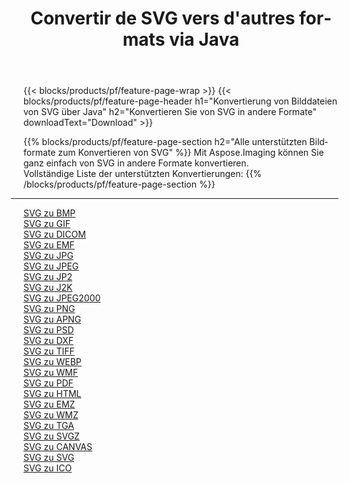 ﻿---
title: Convertir de SVG vers d'autres formats via Java 
weight: 3920
url: /de/java/conversion/from/svg 
lang: de
langdirlevel: 2
locales: zh-hans,ja,it,ru,de,es,fr,nl,id,lt,pl,pt,vi,tr,ko,zh-hant,ar,hi,th,sv,cs,uk,he
description: Mit Aspose.Imaging können Sie ganz einfach von SVG in andere Formate konvertieren
---

{{< blocks/products/pf/feature-page-wrap >}}
{{< blocks/products/pf/feature-page-header h1="Konvertierung von Bilddateien von SVG über Java" h2="Konvertieren Sie von SVG in andere Formate" downloadText="Download" >}}


{{% blocks/products/pf/feature-page-section  h2="Alle unterstützten Bildformate zum Konvertieren von SVG" %}}
Mit Aspose.Imaging können Sie ganz einfach von SVG in andere Formate konvertieren.
<br/>
Vollständige Liste der unterstützten Konvertierungen:
{{% /blocks/products/pf/feature-page-section %}}
<div class="container-fluid productfamilypage bg-gray">
    <div class="convertypes bg-gray agp-content section">
        <div class="container">
		<hr style="margin-left:-20px;"/>
		<div class="row other-converters">
		    <div class='col-md-2 other-converter remove-lp remove-rp'><a href="/imaging/de/java/conversion/svg-to-bmp" >SVG zu BMP</a></div><div class='col-md-2 other-converter remove-lp remove-rp'><a href="/imaging/de/java/conversion/svg-to-gif" >SVG zu GIF</a></div><div class='col-md-2 other-converter remove-lp remove-rp'><a href="/imaging/de/java/conversion/svg-to-dicom" >SVG zu DICOM</a></div><div class='col-md-2 other-converter remove-lp remove-rp'><a href="/imaging/de/java/conversion/svg-to-emf" >SVG zu EMF</a></div><div class='col-md-2 other-converter remove-lp remove-rp'><a href="/imaging/de/java/conversion/svg-to-jpg" >SVG zu JPG</a></div><div class='col-md-2 other-converter remove-lp remove-rp'><a href="/imaging/de/java/conversion/svg-to-jpeg" >SVG zu JPEG</a></div><div class='col-md-2 other-converter remove-lp remove-rp'><a href="/imaging/de/java/conversion/svg-to-jp2" >SVG zu JP2</a></div><div class='col-md-2 other-converter remove-lp remove-rp'><a href="/imaging/de/java/conversion/svg-to-j2k" >SVG zu J2K</a></div><div class='col-md-2 other-converter remove-lp remove-rp'><a href="/imaging/de/java/conversion/svg-to-jpeg2000" >SVG zu JPEG2000</a></div><div class='col-md-2 other-converter remove-lp remove-rp'><a href="/imaging/de/java/conversion/svg-to-png" >SVG zu PNG</a></div><div class='col-md-2 other-converter remove-lp remove-rp'><a href="/imaging/de/java/conversion/svg-to-apng" >SVG zu APNG</a></div><div class='col-md-2 other-converter remove-lp remove-rp'><a href="/imaging/de/java/conversion/svg-to-psd" >SVG zu PSD</a></div><div class='col-md-2 other-converter remove-lp remove-rp'><a href="/imaging/de/java/conversion/svg-to-dxf" >SVG zu DXF</a></div><div class='col-md-2 other-converter remove-lp remove-rp'><a href="/imaging/de/java/conversion/svg-to-tiff" >SVG zu TIFF</a></div><div class='col-md-2 other-converter remove-lp remove-rp'><a href="/imaging/de/java/conversion/svg-to-webp" >SVG zu WEBP</a></div><div class='col-md-2 other-converter remove-lp remove-rp'><a href="/imaging/de/java/conversion/svg-to-wmf" >SVG zu WMF</a></div><div class='col-md-2 other-converter remove-lp remove-rp'><a href="/imaging/de/java/conversion/svg-to-pdf" >SVG zu PDF</a></div><div class='col-md-2 other-converter remove-lp remove-rp'><a href="/imaging/de/java/conversion/svg-to-html" >SVG zu HTML</a></div><div class='col-md-2 other-converter remove-lp remove-rp'><a href="/imaging/de/java/conversion/svg-to-emz" >SVG zu EMZ</a></div><div class='col-md-2 other-converter remove-lp remove-rp'><a href="/imaging/de/java/conversion/svg-to-wmz" >SVG zu WMZ</a></div><div class='col-md-2 other-converter remove-lp remove-rp'><a href="/imaging/de/java/conversion/svg-to-tga" >SVG zu TGA</a></div><div class='col-md-2 other-converter remove-lp remove-rp'><a href="/imaging/de/java/conversion/svg-to-svgz" >SVG zu SVGZ</a></div><div class='col-md-2 other-converter remove-lp remove-rp'><a href="/imaging/de/java/conversion/svg-to-canvas" >SVG zu CANVAS</a></div><div class='col-md-2 other-converter remove-lp remove-rp'><a href="/imaging/de/java/conversion/svg-to-svg" >SVG zu SVG</a></div><div class='col-md-2 other-converter remove-lp remove-rp'><a href="/imaging/de/java/conversion/svg-to-ico" >SVG zu ICO</a></div>
                </div>
        </div>
    </div>
</div>
<br/>

